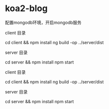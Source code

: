 # koa2-blog

配置mongodb环境，开启mongodb服务

client 目录

cd client && npm install
ng build -op ../server/dist

server 目录

cd server && npm install
npm start

client 目录

cd client && npm install
ng build -op ../server/dist

server 目录

cd server && npm install
npm start
